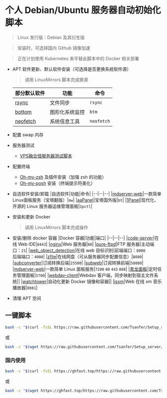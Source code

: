 # 个人 Debian/Ubuntu 服务器自动初始化脚本

> Linux 发行版：Debian 及其衍生版

> 安装时，可选择国内 Github 镜像加速

> 正在计划使用 Kubernetes 来平替此脚本中的 Docker 相关部署

- APT 软件更新、默认软件安装（可选择是否更换系统软件源）
  > 调用 LinuxMirrors 脚本完成换源
  
  |部分默认软件|功能|命令|
  |--|--|--|
  |[rsync](https://github.com/WayneD/rsync)|文件同步|`rsync`|
  |[bottom](https://github.com/ClementTsang/bottom)|图形化系统监控|`btm`|
  |[neofetch](https://github.com/dylanaraps/neofetch)|系统信息工具|`neofetch`|
  
- 配置 swap 内存

- 服务器测试
  - [VPS融合怪服务器测试脚本](https://github.com/oneclickvirt/ecs)
  
- 配置终端
  - [Oh-my-zsh](https://github.com/ohmyzsh/ohmyzsh) 及插件安装（加强 zsh 的功能）
  - [Oh-my-posh](https://github.com/JanDeDobbeleer/oh-my-posh) 安装（终端提示符美化）
  
- 自选软件安装/卸载
  |自选软件|功能|命令|
  |--|--|--|
  |[mdserver-web](https://github.com/midoks/mdserver-web)|一款简单Linux面板服务（宝塔翻版）|`mw`|
  |[aaPanel](https://www.aapanel.com/new/index.html)|宝塔国外版|`bt`|
  |[1Panel](https://github.com/1Panel-dev/1Panel)|现代化、开源的 Linux 服务器运维管理面板|`1pctl`|
  
- 安装和更新 Docker
  > 调用 LinuxMirrors 脚本完成操作

- 安装/删除 docker 容器
  |Docker 容器|功能|端口|
  |--|--|--|
  |[code-server](https://github.com/coder/code-server)|在线 Web IDE|`8443`|
  |[nginx](https://hub.docker.com/_/nginx)|Web 服务器|`80`|
  |[pure-ftpd](https://hub.docker.com/r/stilliard/pure-ftpd)|FTP 服务器|主动端口：`21`|
  |[web_object_detection](https://github.com/Tsanfer/web_object_detection)|在线 web 目标识别|前端端口：`8000`<br/>后端端口：`4000`|
  |[zfile](https://github.com/zfile-dev/zfile)|在线网盘（可从服务器同步配置信息）|`8080`|
  |[subconverter](https://github.com/tindy2013/subconverter)|订阅转换后端|`25500`|
  |[subweb](https://github.com/CareyWang/sub-web)|订阅转换前端|`58080`|
  |[mdserver-web](https://github.com/midoks/mdserver-web)|一款简单 Linux 面板服务|`7200` `80` `443` `888`|
  |[青龙面板](https://github.com/whyour/qinglong)|定时任务管理面板|`5700`|
  |[webdav-client](https://github.com/efrecon/docker-webdav-client)|Webdav 客户端，同步映射到宿主文件系统||
  |[watchtower](https://github.com/containrrr/watchtower)|自动化更新 Docker 镜像和容器||
  |[jsxm](https://github.com/a1k0n/jsxm)|Web 在线 xm 音乐播放器|`8081`|
  
- 清理 APT 空间

## 一键脚本

```sh
bash -c "$(curl -fsSL https://raw.githubusercontent.com/Tsanfer/Setup_server/main/Setup.sh)"
```

或

```sh
bash -c "$(wget https://raw.githubusercontent.com/Tsanfer/Setup_server/main/Setup.sh -O -)"
```

### 国内使用

```sh
bash -c "$(curl -fsSL https://ghfast.top/https://raw.githubusercontent.com/Tsanfer/Setup_server/main/Setup.sh)"
```

或

```sh
bash -c "$(wget https://ghfast.top/https://raw.githubusercontent.com/Tsanfer/Setup_server/main/Setup.sh -O -)"
```
